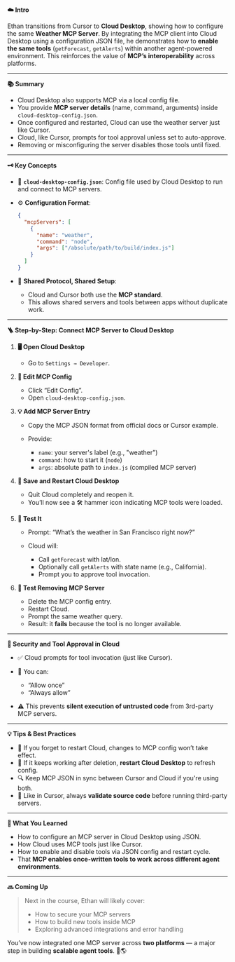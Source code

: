 **☁️ Intro**

Ethan transitions from Cursor to **Cloud Desktop**, showing how to configure the same **Weather MCP Server**. By integrating the MCP client into Cloud Desktop using a configuration JSON file, he demonstrates how to **enable the same tools** (`getForecast`, `getAlerts`) within another agent-powered environment. This reinforces the value of **MCP’s interoperability** across platforms.

---

**📚 Summary**

- Cloud Desktop also supports MCP via a local config file.
- You provide **MCP server details** (name, command, arguments) inside `cloud-desktop-config.json`.
- Once configured and restarted, Cloud can use the weather server just like Cursor.
- Cloud, like Cursor, prompts for tool approval unless set to auto-approve.
- Removing or misconfiguring the server disables those tools until fixed.

---

**🗝️ Key Concepts**

- 🧭 **`cloud-desktop-config.json`**: Config file used by Cloud Desktop to run and connect to MCP servers.

- ⚙️ **Configuration Format**:

  ```json
  {
    "mcpServers": [
      {
        "name": "weather",
        "command": "node",
        "args": ["/absolute/path/to/build/index.js"]
      }
    ]
  }
  ```

- 🧩 **Shared Protocol, Shared Setup**:

  - Cloud and Cursor both use the **MCP standard**.
  - This allows shared servers and tools between apps without duplicate work.

---

**🪜 Step-by-Step: Connect MCP Server to Cloud Desktop**

1. **🖥️ Open Cloud Desktop**

   - Go to `Settings → Developer`.

2. **📝 Edit MCP Config**

   - Click “Edit Config”.
   - Open `cloud-desktop-config.json`.

3. **💡 Add MCP Server Entry**

   - Copy the MCP JSON format from official docs or Cursor example.
   - Provide:

     - `name`: your server's label (e.g., "weather")
     - `command`: how to start it (`node`)
     - `args`: absolute path to `index.js` (compiled MCP server)

4. **💾 Save and Restart Cloud Desktop**

   - Quit Cloud completely and reopen it.
   - You’ll now see a 🛠️ hammer icon indicating MCP tools were loaded.

5. **🧪 Test It**

   - Prompt: “What’s the weather in San Francisco right now?”
   - Cloud will:

     - Call `getForecast` with lat/lon.
     - Optionally call `getAlerts` with state name (e.g., California).
     - Prompt you to approve tool invocation.

6. **🔁 Test Removing MCP Server**

   - Delete the MCP config entry.
   - Restart Cloud.
   - Prompt the same weather query.
   - Result: it **fails** because the tool is no longer available.

---

**🔐 Security and Tool Approval in Cloud**

- ✅ Cloud prompts for tool invocation (just like Cursor).
- 🔐 You can:

  - “Allow once”
  - “Always allow”

- ⚠️ This prevents **silent execution of untrusted code** from 3rd-party MCP servers.

---

**💡 Tips & Best Practices**

- 🧠 If you forget to restart Cloud, changes to MCP config won’t take effect.
- 🔁 If it keeps working after deletion, **restart Cloud Desktop** to refresh config.
- 🔍 Keep MCP JSON in sync between Cursor and Cloud if you're using both.
- 🚨 Like in Cursor, always **validate source code** before running third-party servers.

---

**🧠 What You Learned**

- How to configure an MCP server in Cloud Desktop using JSON.
- How Cloud uses MCP tools just like Cursor.
- How to enable and disable tools via JSON config and restart cycle.
- That **MCP enables once-written tools to work across different agent environments**.

---

**🔜 Coming Up**

> Next in the course, Ethan will likely cover:
>
> - How to secure your MCP servers
> - How to build new tools inside MCP
> - Exploring advanced integrations and error handling

You’ve now integrated one MCP server across **two platforms** — a major step in building **scalable agent tools**. 🚀🌎
